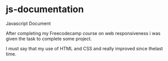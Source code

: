# js-documentation
Javascript Document

After completing my Freecodecamp course on web responsiveness i was given the task to complete some project.  

I must say that my use of HTML and CSS and really improved since thelast time.
